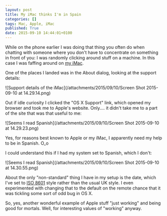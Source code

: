 ```yaml
---
layout: post
title: My iMac thinks I'm in Spain
categories: []
tags: Mac, Apple, iMac
published: True
date: 2015-09-10 14:44:01+0100
---
```


While on the phone earlier I was doing that thing you often do when chatting
with someone where you don't have to concentrate on something in front of you:
I was randomly clicking around stuff on a machine. In this case I was
faffing around on [my iMac](/2015/06/27/my-first-couple-of-weeks-with-an-imac.html).

One of the places I landed was in the About dialog, looking at the support
details:

![Support details of the iMac](/attachments/2015/09/10/Screen Shot 2015-09-10 at 14.29.14.png)

Out if idle curiosity I clicked the "OS X Support" link, which opened my
browser and took me to Apple's website. Only.... it didn't take me to a part
of the site that was that useful to me:

![Seems I read Spanish](/attachments/2015/09/10/Screen Shot 2015-09-10 at 14.29.23.png)

Yes, for reasons best known to Apple or my iMac, I apparently need my help to
be in Spanish. O_o

I could understand this if I had my system set to Spanish, which I don't:

![Seems I read Spanish](/attachments/2015/09/10/Screen Shot 2015-09-10 at 14.30.55.png)

About the only "non-standard" thing I have in my setup is the date, which I've
set to [ISO 8601](https://en.wikipedia.org/wiki/ISO_8601) style rather than
the usual UK style. I even experimented with changing that to the default on
the remote chance that it was tickling some sort of odd bug in OS X.

So, yes, another wonderful example of Apple stuff "just working" and being
good for mortals. Well, for interesting values of "working" anyway.

[//]: # (2015-09-10-my-imac-thinks-im-in-spain.md ends here)
